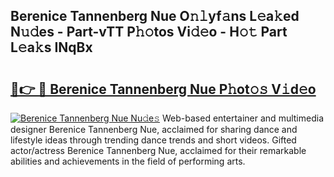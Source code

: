 ## Berenice Tannenberg Nue O𝚗𝚕yf𝚊ns L𝚎a𝚔ed N𝚞𝚍es - Part-vTT P𝚑𝚘tos Vi𝚍𝚎o - H𝚘𝚝 Part L𝚎a𝚔s INqBx

# <h2><a href="http://kf9xt9g.oniu.top/?m=Berenice+Tannenberg+Nue">🔗👉 🔴 Berenice Tannenberg Nue P𝚑ot𝚘𝚜 V𝚒d𝚎o</a></h2>

[![Berenice Tannenberg Nue Nu𝚍e𝚜](https://i.imgur.com/0qMVB7G.gif)](http://kf9xt9g.oniu.top/?m=Berenice+Tannenberg+Nue)
Web-based entertainer and multimedia designer Berenice Tannenberg Nue, acclaimed for sharing dance and lifestyle ideas through trending dance trends and short videos. Gifted actor/actress Berenice Tannenberg Nue, acclaimed for their remarkable abilities and achievements in the field of performing arts.  
